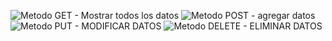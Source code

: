 ![Metodo GET - Mostrar todos los datos](/Capturas/GET.png)
![Metodo POST - agregar datos](/Capturas/POST.png)
![Metodo PUT - MODIFICAR DATOS](/Capturas/PUT.png)
![Metodo DELETE - ELIMINAR DATOS](/Capturas/DELETE.png)


